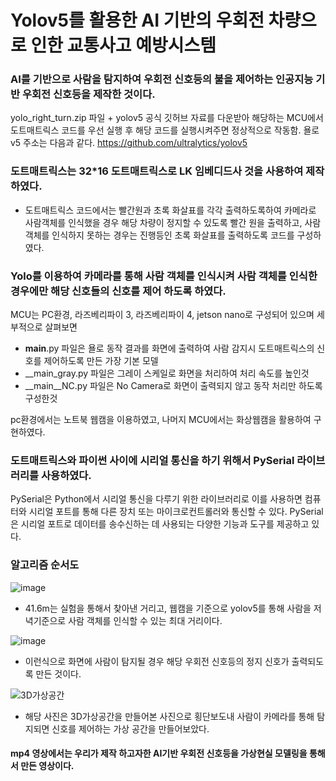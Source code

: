 # Yolov5를 활용한 AI 기반의 우회전 차량으로 인한 교통사고 예방시스템

### AI를 기반으로 사람을 탐지하여 우회전 신호등의 불을 제어하는 인공지능 기반 우회전 신호등을 제작한 것이다.

yolo_right_turn.zip 파일 + yolov5 공식 깃허브 자료를 다운받아 해당하는 MCU에서 도트매트릭스 코드를 우선 실행 후 해당 코드를 실행시켜주면 정상적으로 작동함.
욜로 v5 주소는 다음과 같다. https://github.com/ultralytics/yolov5

### 도트매트릭스는 32*16 도트매트릭스로 LK 임베디드사 것을 사용하여 제작하였다.
- 도트매트릭스 코드에서는 빨간원과 초록 화살표를 각각 출력하도록하여 카메라로 사람객체를 인식했을 경우 해당 차량이 정지할 수 있도록 빨간 원을 출력하고, 
  사람객체를 인식하지 못하는 경우는 진행등인 초록 화살표를 출력하도록 코드를 구성하였다.

### Yolo를 이용하여 카메라를 통해 사람 객체를 인식시켜 사람 객체를 인식한 경우에만 해당 신호들의 신호를 제어 하도록 하였다.
MCU는 PC환경, 라즈베리파이 3, 라즈베리파이 4, jetson nano로 구성되어 있으며 세부적으로 살펴보면

* __main__.py 파일은 욜로 동작 결과를 화면에 출력하여 사람 감지시 도트매트릭스의 신호를 제어하도록 만든 가장 기본 모델
* __main_gray.py 파일은 그레이 스케일로 화면을 처리하여 처리 속도를 높인것
* __main__NC.py 파일은 No Camera로 화면이 출력되지 않고 동작 처리만 하도록 구성한것

pc환경에서는 노트북 웹캠을 이용하였고, 나머지 MCU에서는 화상웹캠을 활용하여 구현하였다.

### 도트매트릭스와 파이썬 사이에 시리얼 통신을 하기 위해서 PySerial 라이브러리를 사용하였다.
PySerial은 Python에서 시리얼 통신을 다루기 위한 라이브러리로 이를 사용하면 컴퓨터와 시리얼 포트를 통해 다른 장치 또는 마이크로컨트롤러와 통신할 수 있다.
PySerial은 시리얼 포트로 데이터를 송수신하는 데 사용되는 다양한 기능과 도구를 제공하고 있다.

### 알고리즘 순서도
![image](https://github.com/kgw08003/yolo_right-turn-traffic-light/assets/109195054/1ff34a1d-1ea5-4524-8ebf-41c4f566fa23)

- 41.6m는 실험을 통해서 찾아낸 거리고, 웹캠을 기준으로 yolov5를 통해 사람을 저녁기준으로 사람 객체를 인식할 수 있는 최대 거리이다.

![image](https://github.com/kgw08003/yolo_right-turn-traffic-light/assets/109195054/0634888b-7123-4721-b5b0-cb47abbf93c9)

- 이런식으로 화면에 사람이 탐지될 경우 해당 우회전 신호등의 정지 신호가 출력되도록 만든 것이다.

![3D가상공간](https://github.com/kgw08003/yolo_right-turn-traffic-light/assets/109195054/6580f18b-bbe8-4ca8-bb7c-8a4be465eb7d)

- 해당 사진은 3D가상공간을 만들어본 사진으로 횡단보도내 사람이 카메라를 통해 탐지되면 신호를 제어하는 가상 공간을 만들어보았다.

#### mp4 영상에서는 우리가 제작 하고자한 AI기반 우회전 신호등을 가상현실 모델링을 통해서 만든 영상이다.

